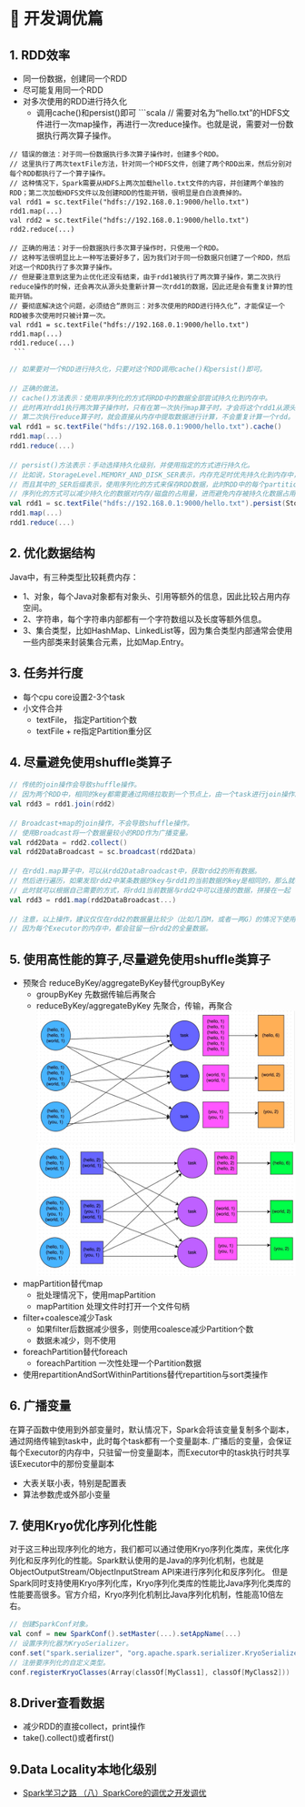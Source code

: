 # 📖 开发调优篇
## 1. RDD效率
   - 同一份数据，创建同一个RDD
   - 尽可能复用同一个RDD
   - 对多次使用的RDD进行持久化
     - 调用cache()和persist()即可
    ```scala
    // 需要对名为“hello.txt”的HDFS文件进行一次map操作，再进行一次reduce操作。也就是说，需要对一份数据执行两次算子操作。
    
    // 错误的做法：对于同一份数据执行多次算子操作时，创建多个RDD。
    // 这里执行了两次textFile方法，针对同一个HDFS文件，创建了两个RDD出来，然后分别对每个RDD都执行了一个算子操作。
    // 这种情况下，Spark需要从HDFS上两次加载hello.txt文件的内容，并创建两个单独的RDD；第二次加载HDFS文件以及创建RDD的性能开销，很明显是白白浪费掉的。
    val rdd1 = sc.textFile("hdfs://192.168.0.1:9000/hello.txt")
    rdd1.map(...)
    val rdd2 = sc.textFile("hdfs://192.168.0.1:9000/hello.txt")
    rdd2.reduce(...)
    
    // 正确的用法：对于一份数据执行多次算子操作时，只使用一个RDD。
    // 这种写法很明显比上一种写法要好多了，因为我们对于同一份数据只创建了一个RDD，然后对这一个RDD执行了多次算子操作。
    // 但是要注意到这里为止优化还没有结束，由于rdd1被执行了两次算子操作，第二次执行reduce操作的时候，还会再次从源头处重新计算一次rdd1的数据，因此还是会有重复计算的性能开销。
    // 要彻底解决这个问题，必须结合“原则三：对多次使用的RDD进行持久化”，才能保证一个RDD被多次使用时只被计算一次。
    val rdd1 = sc.textFile("hdfs://192.168.0.1:9000/hello.txt")
    rdd1.map(...)
    rdd1.reduce(...)
     ```

```scala
// 如果要对一个RDD进行持久化，只要对这个RDD调用cache()和persist()即可。

// 正确的做法。
// cache()方法表示：使用非序列化的方式将RDD中的数据全部尝试持久化到内存中。
// 此时再对rdd1执行两次算子操作时，只有在第一次执行map算子时，才会将这个rdd1从源头处计算一次。
// 第二次执行reduce算子时，就会直接从内存中提取数据进行计算，不会重复计算一个rdd。
val rdd1 = sc.textFile("hdfs://192.168.0.1:9000/hello.txt").cache()
rdd1.map(...)
rdd1.reduce(...)

// persist()方法表示：手动选择持久化级别，并使用指定的方式进行持久化。
// 比如说，StorageLevel.MEMORY_AND_DISK_SER表示，内存充足时优先持久化到内存中，内存不充足时持久化到磁盘文件中。
// 而且其中的_SER后缀表示，使用序列化的方式来保存RDD数据，此时RDD中的每个partition都会序列化成一个大的字节数组，然后再持久化到内存或磁盘中。
// 序列化的方式可以减少持久化的数据对内存/磁盘的占用量，进而避免内存被持久化数据占用过多，从而发生频繁GC。
val rdd1 = sc.textFile("hdfs://192.168.0.1:9000/hello.txt").persist(StorageLevel.MEMORY_AND_DISK_SER)
rdd1.map(...)
rdd1.reduce(...)
```

## 2. 优化数据结构

   Java中，有三种类型比较耗费内存：
- 1、对象，每个Java对象都有对象头、引用等额外的信息，因此比较占用内存空间。
- 2、字符串，每个字符串内部都有一个字符数组以及长度等额外信息。
- 3、集合类型，比如HashMap、LinkedList等，因为集合类型内部通常会使用一些内部类来封装集合元素，比如Map.Entry。

## 3. 任务并行度
- 每个cpu core设置2-3个task
- 小文件合并
  - textFile， 指定Partition个数
  - textFile + re指定Partition重分区
## 4. 尽量避免使用shuffle类算子
```scala
// 传统的join操作会导致shuffle操作。
// 因为两个RDD中，相同的key都需要通过网络拉取到一个节点上，由一个task进行join操作。
val rdd3 = rdd1.join(rdd2)

// Broadcast+map的join操作，不会导致shuffle操作。
// 使用Broadcast将一个数据量较小的RDD作为广播变量。
val rdd2Data = rdd2.collect()
val rdd2DataBroadcast = sc.broadcast(rdd2Data)

// 在rdd1.map算子中，可以从rdd2DataBroadcast中，获取rdd2的所有数据。
// 然后进行遍历，如果发现rdd2中某条数据的key与rdd1的当前数据的key是相同的，那么就判定可以进行join。
// 此时就可以根据自己需要的方式，将rdd1当前数据与rdd2中可以连接的数据，拼接在一起（String或Tuple）。
val rdd3 = rdd1.map(rdd2DataBroadcast...)

// 注意，以上操作，建议仅仅在rdd2的数据量比较少（比如几百M，或者一两G）的情况下使用。
// 因为每个Executor的内存中，都会驻留一份rdd2的全量数据。
```

## 5. 使用高性能的算子,尽量避免使用shuffle类算子
- 预聚合 reduceByKey/aggregateByKey替代groupByKey
  - groupByKey  先数据传输后再聚合
  - reduceByKey/aggregateByKey 先聚合，传输，再聚合
  ![img_2.png](img_2.png)
  ![img_1.png](img_1.png)
- mapPartition替代map
  - 批处理情况下，使用mapPartition
  - mapPartition 处理文件时打开一个文件句柄
- filter+coalesce减少Task
  - 如果filter后数据减少很多，则使用coalesce减少Partition个数
  - 数据未减少，则不使用
- foreachPartition替代foreach
  - foreachPartition 一次性处理一个Partition数据
- 使用repartitionAndSortWithinPartitions替代repartition与sort类操作
## 6. 广播变量
  
   在算子函数中使用到外部变量时，默认情况下，Spark会将该变量复制多个副本，通过网络传输到task中，此时每个task都有一个变量副本.
  广播后的变量，会保证每个Executor的内存中，只驻留一份变量副本，而Executor中的task执行时共享该Executor中的那份变量副本
  - 大表关联小表，特别是配置表
  - 算法参数虎或外部小变量

## 7. 使用Kryo优化序列化性能
对于这三种出现序列化的地方，我们都可以通过使用Kryo序列化类库，来优化序列化和反序列化的性能。Spark默认使用的是Java的序列化机制，也就是ObjectOutputStream/ObjectInputStream API来进行序列化和反序列化。
但是Spark同时支持使用Kryo序列化库，Kryo序列化类库的性能比Java序列化类库的性能要高很多。官方介绍，Kryo序列化机制比Java序列化机制，性能高10倍左右。
```scala
// 创建SparkConf对象。
val conf = new SparkConf().setMaster(...).setAppName(...)
// 设置序列化器为KryoSerializer。
conf.set("spark.serializer", "org.apache.spark.serializer.KryoSerializer")
// 注册要序列化的自定义类型。
conf.registerKryoClasses(Array(classOf[MyClass1], classOf[MyClass2]))
```
## 8.Driver查看数据
- 减少RDD的直接collect，print操作
- take().collect()或者first()

## 9.Data Locality本地化级别
- [Spark学习之路 （八）SparkCore的调优之开发调优](https://www.cnblogs.com/qingyunzong/p/8946637.html#_label10)